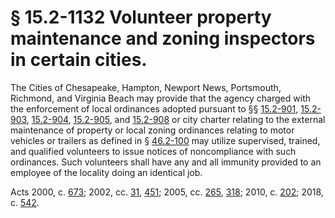 # § 15.2-1132 Volunteer property maintenance and zoning inspectors in certain cities.

<p>The Cities of Chesapeake, Hampton, Newport News, Portsmouth, Richmond, and Virginia Beach may provide that the agency charged with the enforcement of local ordinances adopted pursuant to §§ <a href='/vacode/15.2-901/'>15.2-901</a>, <a href='/vacode/15.2-903/'>15.2-903</a>, <a href='/vacode/15.2-904/'>15.2-904</a>, <a href='/vacode/15.2-905/'>15.2-905</a>, and <a href='/vacode/15.2-908/'>15.2-908</a> or city charter relating to the external maintenance of property or local zoning ordinances relating to motor vehicles or trailers as defined in § <a href='/vacode/46.2-100/'>46.2-100</a> may utilize supervised, trained, and qualified volunteers to issue notices of noncompliance with such ordinances. Such volunteers shall have any and all immunity provided to an employee of the locality doing an identical job.</p><p>Acts 2000, c. <a href='http://lis.virginia.gov/cgi-bin/legp604.exe?001+ful+CHAP0673'>673</a>; 2002, cc. <a href='http://lis.virginia.gov/cgi-bin/legp604.exe?021+ful+CHAP0031'>31</a>, <a href='http://lis.virginia.gov/cgi-bin/legp604.exe?021+ful+CHAP0451'>451</a>; 2005, cc. <a href='http://lis.virginia.gov/cgi-bin/legp604.exe?051+ful+CHAP0265'>265</a>, <a href='http://lis.virginia.gov/cgi-bin/legp604.exe?051+ful+CHAP0318'>318</a>; 2010, c. <a href='http://lis.virginia.gov/cgi-bin/legp604.exe?101+ful+CHAP0202'>202</a>; 2018, c. <a href='http://lis.virginia.gov/cgi-bin/legp604.exe?181+ful+CHAP0542'>542</a>.</p>